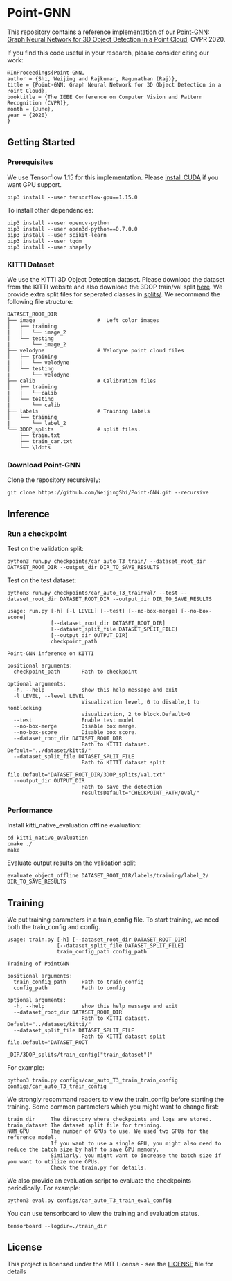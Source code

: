 # Point-GNN

This repository contains a reference implementation of our [Point-GNN: Graph Neural Network for 3D Object Detection in a Point Cloud](http://openaccess.thecvf.com/content_CVPR_2020/papers/Shi_Point-GNN_Graph_Neural_Network_for_3D_Object_Detection_in_a_CVPR_2020_paper.pdf), CVPR 2020.

If you find this code useful in your research, please consider citing our work:

```
@InProceedings{Point-GNN,
author = {Shi, Weijing and Rajkumar, Ragunathan (Raj)},
title = {Point-GNN: Graph Neural Network for 3D Object Detection in a Point Cloud},
booktitle = {The IEEE Conference on Computer Vision and Pattern Recognition (CVPR)},
month = {June},
year = {2020}
}
```

## Getting Started

### Prerequisites

We use Tensorflow 1.15 for this implementation. Please [install CUDA](https://developer.nvidia.com/cuda-10.0-download-archive) if you want GPU support.

```
pip3 install --user tensorflow-gpu==1.15.0
```

To install other dependencies:

```
pip3 install --user opencv-python
pip3 install --user open3d-python==0.7.0.0
pip3 install --user scikit-learn
pip3 install --user tqdm
pip3 install --user shapely
```

### KITTI Dataset

We use the KITTI 3D Object Detection dataset. Please download the dataset from the KITTI website and also download the 3DOP train/val split [here](https://xiaozhichen.github.io/files/mv3d/imagesets.tar.gz). We provide extra split files for seperated classes in [splits/](splits). We recommand the following file structure:

    DATASET_ROOT_DIR
    ├── image                    #  Left color images
    │   ├── training
    |   |   └── image_2
    │   └── testing
    |       └── image_2
    ├── velodyne                 # Velodyne point cloud files
    │   ├── training
    |   |   └── velodyne
    │   └── testing
    |       └── velodyne
    ├── calib                    # Calibration files
    │   ├── training
    |   |   └──calib
    │   └── testing
    |       └── calib
    ├── labels                   # Training labels
    │   └── training
    |       └── label_2
    └── 3DOP_splits              # split files.
        ├── train.txt
        ├── train_car.txt
        └── \ldots

### Download Point-GNN

Clone the repository recursively:

```
git clone https://github.com/WeijingShi/Point-GNN.git --recursive
```

## Inference

### Run a checkpoint

Test on the validation split:

```
python3 run.py checkpoints/car_auto_T3_train/ --dataset_root_dir DATASET_ROOT_DIR --output_dir DIR_TO_SAVE_RESULTS
```

Test on the test dataset:

```
python3 run.py checkpoints/car_auto_T3_trainval/ --test --dataset_root_dir DATASET_ROOT_DIR --output_dir DIR_TO_SAVE_RESULTS
```

```
usage: run.py [-h] [-l LEVEL] [--test] [--no-box-merge] [--no-box-score]
              [--dataset_root_dir DATASET_ROOT_DIR]
              [--dataset_split_file DATASET_SPLIT_FILE]
              [--output_dir OUTPUT_DIR]
              checkpoint_path

Point-GNN inference on KITTI

positional arguments:
  checkpoint_path       Path to checkpoint

optional arguments:
  -h, --help            show this help message and exit
  -l LEVEL, --level LEVEL
                        Visualization level, 0 to disable,1 to nonblocking
                        visualization, 2 to block.Default=0
  --test                Enable test model
  --no-box-merge        Disable box merge.
  --no-box-score        Disable box score.
  --dataset_root_dir DATASET_ROOT_DIR
                        Path to KITTI dataset. Default="../dataset/kitti/"
  --dataset_split_file DATASET_SPLIT_FILE
                        Path to KITTI dataset split
                        file.Default="DATASET_ROOT_DIR/3DOP_splits/val.txt"
  --output_dir OUTPUT_DIR
                        Path to save the detection
                        resultsDefault="CHECKPOINT_PATH/eval/"
```

### Performance

Install kitti_native_evaluation offline evaluation:

```
cd kitti_native_evaluation
cmake ./
make
```

Evaluate output results on the validation split:

```
evaluate_object_offline DATASET_ROOT_DIR/labels/training/label_2/ DIR_TO_SAVE_RESULTS
```

## Training

We put training parameters in a train_config file. To start training, we need both the train_config and config.

```
usage: train.py [-h] [--dataset_root_dir DATASET_ROOT_DIR]
                [--dataset_split_file DATASET_SPLIT_FILE]
                train_config_path config_path

Training of PointGNN

positional arguments:
  train_config_path     Path to train_config
  config_path           Path to config

optional arguments:
  -h, --help            show this help message and exit
  --dataset_root_dir DATASET_ROOT_DIR
                        Path to KITTI dataset. Default="../dataset/kitti/"
  --dataset_split_file DATASET_SPLIT_FILE
                        Path to KITTI dataset split file.Default="DATASET_ROOT
                        _DIR/3DOP_splits/train_config["train_dataset"]"
```

For example:

```
python3 train.py configs/car_auto_T3_train_train_config configs/car_auto_T3_train_config
```

We strongly recommand readers to view the train_config before starting the training.
Some common parameters which you might want to change first:

```
train_dir     The directory where checkpoints and logs are stored.
train_dataset The dataset split file for training.
NUM_GPU       The number of GPUs to use. We used two GPUs for the reference model.
              If you want to use a single GPU, you might also need to reduce the batch size by half to save GPU memory.
              Similarly, you might want to increase the batch size if you want to utilize more GPUs.
              Check the train.py for details.
```

We also provide an evaluation script to evaluate the checkpoints periodically. For example:

```
python3 eval.py configs/car_auto_T3_train_eval_config
```

You can use tensorboard to view the training and evaluation status.

```
tensorboard --logdir=./train_dir
```

## License

This project is licensed under the MIT License - see the [LICENSE](LICENSE) file for details
